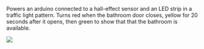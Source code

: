 Powers an arduino connected to a hall-effect sensor and an LED strip in a
traffic light pattern. Turns red when the bathroom door closes, yellow for 20
seconds after it opens, then green to show that that the bathroom is
available.


![](http://i.imgur.com/yvYNr7p.png)
